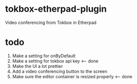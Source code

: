 tokbox-etherpad-plugin
======================

Video conferencing from Tokbox in Etherpad

todo
====

1. Make a setting for onByDefault
2. Make a setting for tokbox api key <-- done
3. Make the UI a lot prettier
4. Add a video conferencing button to the screen
5. Make sure the editor container is resized properly <-- done

